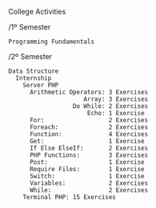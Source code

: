 College Activities

  /1º Semester
  
    Programming Fundamentals
    
  /2º Semester
  
    Data Structure
      Internship
        Server PHP
          Arithmetic Operators: 3 Exercises
                         Array: 3 Exercises
                      Do While: 2 Exercises
                          Echo: 1 Exercise
          For:                  2 Exercises
          Foreach:              2 Exercises
          Function:             4 Exercises
          Get:                  1 Exercise
          If Else ElseIf:       2 Exercises
          PHP Functions:        3 Exercises
          Post:                 1 Exercise
          Require Files:        1 Exercise
          Switch:               1 Exercise
          Variables:            2 Exercises
          While:                2 Exercises
        Terminal PHP: 15 Exercises
